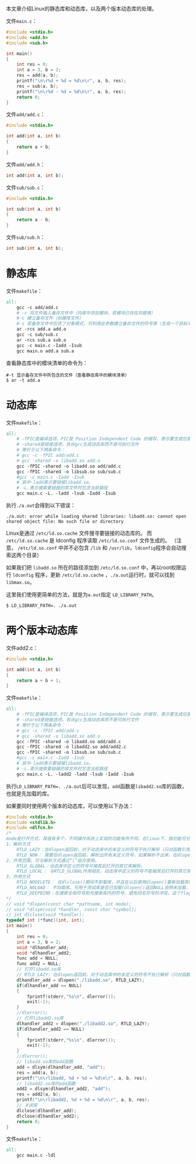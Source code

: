 本文章介绍Linux的静态库和动态库，以及两个版本动态库的处理。

文件`main.c`：

```c
#include <stdio.h>
#include <add.h>
#include <sub.h>

int main()
{
    int res = 0;
    int a = 3, b = 2;
    res = add(a, b);
    printf("\n\r%d + %d = %d\n\r", a, b, res);
    res = sub(a, b);
    printf("\n\r%d - %d = %d\n\r", a, b, res);
    return 0;
}
```

文件`add/add.c`：

```c
#include <stdio.h>

int add(int a, int b)
{
    return a + b;
}
```

文件`add/add.h`：

```c
int add(int a, int b);
```

文件`sub/sub.c`：

```c
#include <stdio.h>

int sub(int a, int b)
{
    return a - b;
}
```

文件`sub/sub.h`：

```c
int sub(int a, int b);
```

# 静态库

文件`makefile`：

```makefile
all:
	gcc -c add/add.c
	# -r 将文件插入备存文件中（向库中添加模块，若模块已存在则替换）
	#-c 建立备存文件（创建库文件）
	#-s 若备存文件中包含了对象模式，可利用此参数建立备存文件的符号表（生成一个目标文件索引）
	ar -rcs add.a add.o
	gcc -c sub/sub.c
	ar -rcs sub.a sub.o
	gcc -c main.c -Iadd -Isub
	gcc main.o add.a sub.a
```
查看静态库中的模块清单的命令为：
```shell
#-t 显示备存文件中所包含的文件（查看静态库中的模块清单）
$ ar -t add.a
```
# 动态库
文件`makefile`：
```makefile
all:
	# -fPIC是编译选项，PIC是 Position Independent Code 的缩写，表示要生成位置无关的代码，这是动态库需要的特性
	# -shared是链接选项，告诉gcc生成动态库而不是可执行文件
	# 等价于以下两条命令：
	# gcc -c -fPIC add/add.c
	# gcc -shared -o libadd.so add.o
	gcc -fPIC -shared -o libadd.so add/add.c
	gcc -fPIC -shared -o libsub.so sub/sub.c
	#gcc -c main.c -Iadd -Isub
	# 其中-ladd表示要链接libadd.so。
	# -L.表示搜索要链接的库文件时包含当前路径
	gcc main.c -L. -ladd -lsub -Iadd -Isub
```

执行`./a.out`会得到以下错误：

```shell
./a.out: error while loading shared libraries: libadd.so: cannot open shared object file: No such file or directory
```

Linux是通过 `/etc/ld.so.cache` 文件搜寻要链接的动态库的。
而 `/etc/ld.so.cache` 是 ldconfig 程序读取 `/etc/ld.so.conf` 文件生成的。
（注意， `/etc/ld.so.conf` 中并不必包含 `/lib` 和 `/usr/lib`，`ldconfig`程序会自动搜索这两个目录）

如果我们把 `libadd.so` 所在的路径添加到 `/etc/ld.so.conf` 中，再以root权限运行 `ldconfig` 程序，更新 `/etc/ld.so.cache` ，`./a.out`运行时，就可以找到 `libmax.so`。

这里我们使用更简单的方法，就是为`a.out`指定 `LD_LIBRARY_PATH`。

```shell
$ LD_LIBRARY_PATH=. ./a.out
```

# 两个版本动态库

文件add2.c：

```c
#include <stdio.h>

int add(int a, int b)
{
    return a + b + 1;
}
```

文件`makefile`：

```makefile
all:
	# -fPIC是编译选项，PIC是 Position Independent Code 的缩写，表示要生成位置无关的代码，这是动态库需要的特性
	# -shared是链接选项，告诉gcc生成动态库而不是可执行文件
	# 等价于以下两条命令：
	# gcc -c -fPIC add/add.c
	# gcc -shared -o libadd.so add.o
	gcc -fPIC -shared -o libadd.so add/add.c
	gcc -fPIC -shared -o libadd2.so add/add2.c
	gcc -fPIC -shared -o libsub.so sub/sub.c
	#gcc -c main.c -Iadd -Isub
	# 其中-ladd表示要链接libadd.so。
	# -L.表示搜索要链接的库文件时包含当前路径
	gcc main.c -L. -ladd2 -ladd -lsub -Iadd -Isub
```

执行`LD_LIBRARY_PATH=. ./a.out`后可以发现，`add`函数是`libadd2.so`库的函数，也就是先加载的库。

如果要同时使用两个版本的动态库，可以使用以下办法：

```c
#include <stdio.h>
#include <stdlib.h>
#include <dlfcn.h>
/*
mode是打开方式，其值有多个，不同操作系统上实现的功能有所不同，在linux下，按功能可分为三类：
1、解析方式
    RTLD_LAZY：在dlopen返回前，对于动态库中的未定义的符号不执行解析（只对函数引用有效，对于变量引用总是立即解析）。
    RTLD_NOW： 需要在dlopen返回前，解析出所有未定义符号，如果解析不出来，在dlopen会返回NULL，错误为：: undefined symbol: xxxx.......
2、作用范围，可与解析方式通过“|”组合使用。
    RTLD_GLOBAL：动态库中定义的符号可被其后打开的其它库解析。
    RTLD_LOCAL： 与RTLD_GLOBAL作用相反，动态库中定义的符号不能被其后打开的其它库重定位。如果没有指明是RTLD_GLOBAL还是RTLD_LOCAL，则缺省为RTLD_LOCAL。
3、作用方式
    RTLD_NODELETE： 在dlclose()期间不卸载库，并且在以后使用dlopen()重新加载库时不初始化库中的静态变量。这个flag不是POSIX-2001标准。
    RTLD_NOLOAD： 不加载库。可用于测试库是否已加载(dlopen()返回NULL说明未加载，否则说明已加载），也可用于改变已加载库的flag，如：先前加载库的flag为RTLD_LOCAL，用dlopen(RTLD_NOLOAD|RTLD_GLOBAL)后flag将变成RTLD_GLOBAL。这个flag不是POSIX-2001标准。
    RTLD_DEEPBIND：在搜索全局符号前先搜索库内的符号，避免同名符号的冲突。这个flag不是POSIX-2001标准。
*/
// void *dlopen(const char *pathname, int mode);
// void *dlsym(void *handler, const char *symbol);
// int dlclose(void *handler);
typedef int (*func)(int, int);
int main()
{
    int res = 0;
    int a = 3, b = 2;
    void *dlhandler_add;
    void *dlhandler_add2;
    func add = NULL;
    func add2 = NULL;
    // 打开libadd.so库
    // RTLD_LAZY: 在dlopen返回前，对于动态库中的未定义的符号不执行解析（只对函数引用有效，对于变量引用总是立即解析）
    dlhandler_add = dlopen("./libadd.so", RTLD_LAZY);
    if(dlhandler_add == NULL)
    {
        fprintf(stderr,"%s\n", dlerror());
        exit(-1);
    }
    //dlerror();
    // 打开libadd2.so库
    dlhandler_add2 = dlopen("./libadd2.so", RTLD_LAZY);
    if(dlhandler_add2 == NULL)
    {
        fprintf(stderr,"%s\n", dlerror());
        exit(-1);
    }
    //dlerror();
    // libadd.so库的add函数
    add = dlsym(dlhandler_add, "add");
    res = add(a, b);
    printf("\n\rlibadd, %d + %d = %d\n\r", a, b, res);
    // libadd2.so库的add函数
    add2 = dlsym(dlhandler_add2, "add");
    res = add2(a, b);
    printf("\n\rlibadd2, %d + %d = %d\n\r", a, b, res);
    // 关闭库
    dlclose(dlhandler_add);
    dlclose(dlhandler_add2);
    return 0;
}
```

文件`makefile`：

```makefile
all:
	gcc main.c -ldl
```



